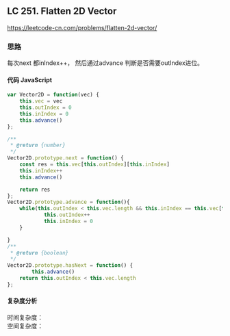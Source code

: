 ## LC 251. Flatten 2D Vector
https://leetcode-cn.com/problems/flatten-2d-vector/
### 思路 
每次next 都inIndex++， 然后通过advance 判断是否需要outIndex进位。
#### 代码 JavaScript

```JavaScript
var Vector2D = function(vec) {
    this.vec = vec
    this.outIndex = 0
    this.inIndex = 0
    this.advance()
};

/**
 * @return {number}
 */
Vector2D.prototype.next = function() {
    const res = this.vec[this.outIndex][this.inIndex]
    this.inIndex++
    this.advance()

    return res
};
Vector2D.prototype.advance = function(){
    while(this.outIndex < this.vec.length && this.inIndex == this.vec[this.outIndex].length ){
            this.outIndex++
            this.inIndex = 0
    }

}
/**
 * @return {boolean}
 */
Vector2D.prototype.hasNext = function() {
        this.advance()
    return this.outIndex < this.vec.length 
};

```

#### 复杂度分析
时间复杂度： </br>
空间复杂度：
